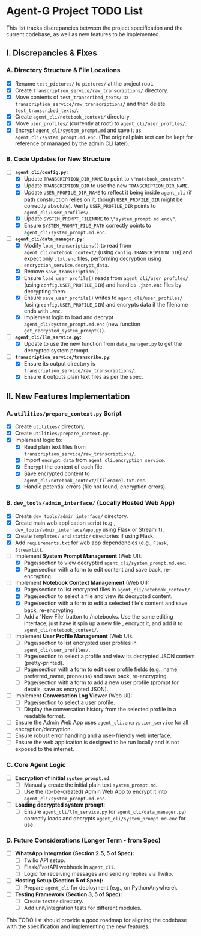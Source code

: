 # Agent-G Project TODO List

This list tracks discrepancies between the project specification and the current codebase, as well as new features to be implemented.

## I. Discrepancies & Fixes

### A. Directory Structure & File Locations
- [x] Rename `test_pictures/` to `pictures/` at the project root.
- [x] Create `transcription_service/raw_transcriptions/` directory.
- [x] Move contents of `test_transcribed_texts/` to `transcription_service/raw_transcriptions/` and then delete `test_transcribed_texts/`.
- [x] Create `agent_cli/notebook_context/` directory.
- [x] Move `user_profiles/` (currently at root) to `agent_cli/user_profiles/`.
- [x] Encrypt `agent_cli/system_prompt.md` and save it as `agent_cli/system_prompt.md.enc`. (The original plain text can be kept for reference or managed by the admin CLI later).

### B. Code Updates for New Structure
- [ ] **`agent_cli/config.py`:**
    - [x] Update `TRANSCRIPTION_DIR_NAME` to point to `\"notebook_context\"`.
    - [x] Update `TRANSCRIPTION_DIR` to use the new `TRANSCRIPTION_DIR_NAME`.
    - [x] Update `USER_PROFILE_DIR_NAME` to reflect it being inside `agent_cli` (if path construction relies on it, though `USER_PROFILE_DIR` might be correctly absolute). Verify `USER_PROFILE_DIR` points to `agent_cli/user_profiles/`.
    - [x] Update `SYSTEM_PROMPT_FILENAME` to `\"system_prompt.md.enc\"`.
    - [x] Ensure `SYSTEM_PROMPT_FILE_PATH` correctly points to `agent_cli/system_prompt.md.enc`.
- [ ] **`agent_cli/data_manager.py`:**
    - [x] Modify `load_transcriptions()` to read from `agent_cli/notebook_context/` (using `config.TRANSCRIPTION_DIR`) and expect only `.txt.enc` files, performing decryption using `encryption_service.decrypt_data`.
    - [x] Remove `save_transcription()`.
    - [x] Ensure `load_user_profile()` reads from `agent_cli/user_profiles/` (using `config.USER_PROFILE_DIR`) and handles `.json.enc` files by decrypting them.
    - [x] Ensure `save_user_profile()` writes to `agent_cli/user_profiles/` (using `config.USER_PROFILE_DIR`) and encrypts data if the filename ends with `.enc`.
    - [x] Implement logic to load and decrypt `agent_cli/system_prompt.md.enc` (new function `get_decrypted_system_prompt()`).
- [ ] **`agent_cli/llm_service.py`:**
    - [x] Update to use the new function from `data_manager.py` to get the decrypted system prompt.
- [ ] **`transcription_service/transcribe.py`:**
    - [x] Ensure its output directory is `transcription_service/raw_transcriptions/`.
    - [x] Ensure it outputs plain text files as per the spec.

## II. New Features Implementation

### A. `utilities/prepare_context.py` Script
- [x] Create `utilities/` directory.
- [x] Create `utilities/prepare_context.py`.
- [x] Implement logic to:
    - [x] Read plain text files from `transcription_service/raw_transcriptions/`.
    - [x] Import `encrypt_data` from `agent_cli.encryption_service`.
    - [x] Encrypt the content of each file.
    - [x] Save encrypted content to `agent_cli/notebook_context/[filename].txt.enc`.
    - [x] Handle potential errors (file not found, encryption errors).

### B. `dev_tools/admin_interface/` (Locally Hosted Web App)
- [x] Create `dev_tools/admin_interface/` directory.
- [x] Create main web application script (e.g., `dev_tools/admin_interface/app.py` using Flask or Streamlit).
- [x] Create `templates/` and `static/` directories if using Flask.
- [x] Add `requirements.txt` for web app dependencies (e.g., `Flask`, `Streamlit`).
- [ ] Implement **System Prompt Management** (Web UI):
    - [x] Page/section to view decrypted `agent_cli/system_prompt.md.enc`.
    - [x] Page/section with a form to edit content and save back, re-encrypting.
- [ ] Implement **Notebook Context Management** (Web UI):
    - [x] Page/section to list encrypted files in `agent_cli/notebook_context/`.
    - [x] Page/section to select a file and view its decrypted content.
    - [x] Page/section with a form to edit a selected file's content and save back, re-encrypting.
    - [ ] Add a 'New File' button to /notebooks. Use the same editing interface, just have it spin up a new file , encrypt it, and add it to `agent_cli/notebook_context/`.
- [ ] Implement **User Profile Management** (Web UI):
    - [ ] Page/section to list encrypted user profiles in `agent_cli/user_profiles/`.
    - [ ] Page/section to select a profile and view its decrypted JSON content (pretty-printed).
    - [ ] Page/section with a form to edit user profile fields (e.g., name, preferred_name, pronouns) and save back, re-encrypting.
    - [ ] Page/section with a form to add a new user profile (prompt for details, save as encrypted JSON).
- [ ] Implement **Conversation Log Viewer** (Web UI):
    - [ ] Page/section to select a user profile.
    - [ ] Display the conversation history from the selected profile in a readable format.
- [ ] Ensure the Admin Web App uses `agent_cli.encryption_service` for all encryption/decryption.
- [ ] Ensure robust error handling and a user-friendly web interface.
- [ ] Ensure the web application is designed to be run locally and is not exposed to the internet.

### C. Core Agent Logic
- [ ] **Encryption of initial `system_prompt.md`**:
    - [ ] Manually create the initial plain text `system_prompt.md`.
    - [ ] Use the (to-be-created) Admin Web App to encrypt it into `agent_cli/system_prompt.md.enc`.
- [ ] **Loading decrypted system prompt**:
    - [ ] Ensure `agent_cli/llm_service.py` (or `agent_cli/data_manager.py`) correctly loads and decrypts `agent_cli/system_prompt.md.enc` for use.

### D. Future Considerations (Longer Term - from Spec)
- [ ] **WhatsApp Integration (Section 2.5, 5 of Spec):**
    - [ ] Twilio API setup.
    - [ ] Flask/FastAPI webhook in `agent_cli`.
    - [ ] Logic for receiving messages and sending replies via Twilio.
- [ ] **Hosting Setup (Section 5 of Spec):**
    - [ ] Prepare `agent_cli` for deployment (e.g., on PythonAnywhere).
- [ ] **Testing Framework (Section 3, 5 of Spec):**
    - [ ] Create `tests/` directory.
    - [ ] Add unit/integration tests for different modules.

This TODO list should provide a good roadmap for aligning the codebase with the specification and implementing the new features.
